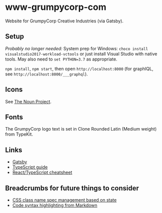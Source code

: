 # www-grumpycorp-com
Website for GrumpyCorp Creative Industries (via Gatsby).

## Setup
*Probably no longer needed:* System prep for Windows: `choco install visualstudio2017-workload-vctools` or just install Visual Studio with native tools. May also need to `set PYTHON=3.7` as appropriate.

`npm install`, `npm start`, then open `http://localhost:8000` (for graphIQL, see `http://localhost:8000/___graphql`).

## Icons
See [The Noun Project](https://thenounproject.com/).

## Fonts
The GrumpyCorp logo text is set in Clone Rounded Latin (Medium weight) from TypeKit.

## Links
- [Gatsby](https://www.gatsbyjs.org)
- [TypeScript guide](http://2ality.com/2018/04/type-notation-typescript.html)
- [React/TypeScript cheatsheet](https://github.com/sw-yx/react-typescript-cheatsheet)

## Breadcrumbs for future things to consider
- [CSS class name spec management based on state](https://www.npmjs.com/package/classnames#usage-with-reactjs)
- [Code syntax highlighting from Markdown](https://www.gatsbyjs.org/packages/gatsby-remark-prismjs/)
